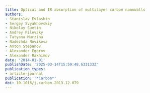 ```yaml
---
title: Optical and IR absorption of multilayer carbon nanowalls
authors:
- Stanislav Evlashin
- Sergey Svyakhovskiy
- Nikolay Suetin
- Andrey Pilevsky
- Tatyana Murzina
- Nadezhda Novikova
- Anton Stepanov
- Alexander Egorov
- Alexander Rakhimov
date: '2014-01-01'
publishDate: '2025-03-14T15:59:48.633133Z'
publication_types:
- article-journal
publication: '*Carbon*'
doi: 10.1016/j.carbon.2013.12.079
---
```

